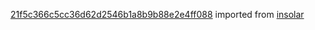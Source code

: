[21f5c366c5cc36d62d2546b1a8b9b88e2e4ff088](https://github.com/insolar/insolar/commit/21f5c366c5cc36d62d2546b1a8b9b88e2e4ff088) imported from [insolar](https://github.com/insolar/insolar)

